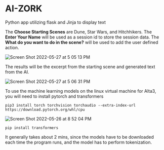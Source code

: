 # AI-ZORK
Python app utilizing flask and Jinja to display text

The **Choose Starting Scenes** are Dune, Star Wars, and Hitchhikers.
The **Enter Your Name** will be used as a session id to store the session data.
The **What do you want to do in the scene?** will be used to add the user defined action.


![Screen Shot 2022-05-27 at 5 05 13 PM](https://user-images.githubusercontent.com/9085803/170801763-9776a6f5-55dd-4a15-a41f-e599b78ae3c6.png)

The results will be the excerpt from the starting scene and generated text from the AI.

![Screen Shot 2022-05-27 at 5 06 31 PM](https://user-images.githubusercontent.com/9085803/170801747-c4728f1d-c990-49aa-b4fc-c8fc8b146c01.png)




To use the machine learning models on the linux virtual machine for Alta3, you will need to install pytorch and transformers

``` 
pip3 install torch torchvision torchaudio --extra-index-url https://download.pytorch.org/whl/cpu
```

![Screen Shot 2022-05-26 at 8 52 04 PM](https://user-images.githubusercontent.com/9085803/170797263-184c1e92-5582-43a0-96f6-1d34df409911.png)


```
pip install transformers
```

It generally takes about 2 mins, since the models have to be downloaded each time the program runs, and the model has to perform tokenization.

